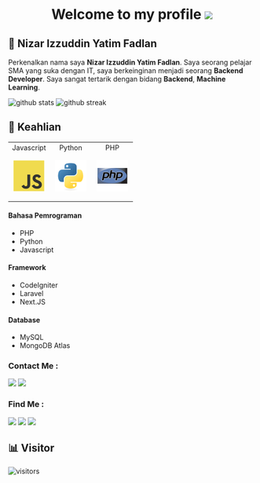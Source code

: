 <h1 align="center">Welcome to my profile <img width="37" src="https://camo.githubusercontent.com/e8e7b06ecf583bc040eb60e44eb5b8e0ecc5421320a92929ce21522dbc34c891/68747470733a2f2f6d656469612e67697068792e636f6d2f6d656469612f6876524a434c467a6361737252346961377a2f67697068792e676966"></img></h1>

## 👦 Nizar Izzuddin Yatim Fadlan

Perkenalkan nama saya **Nizar Izzuddin Yatim Fadlan**. Saya seorang pelajar SMA yang suka dengan IT, saya berkeinginan menjadi seorang **Backend Developer**. Saya sangat tertarik dengan bidang **Backend**, **Machine Learning**.

![github stats](https://github-readme-stats.vercel.app/api?username=nizarfadlan&show_icons=true)
![github streak](https://github-readme-streak-stats.herokuapp.com/?user=nizarfadlan&hide_border=true)

## 🤖 Keahlian

<table>
  <tbody width="100%">
    <tr valign="top">
      <td width="32.5%" align="center" style="padding-bottom: 17px">
        <span>Javascript</span><br><br> 
        <img height="64px" src="https://raw.githubusercontent.com/devicons/devicon/master/icons/javascript/javascript-original.svg">
      </td>
      <td width="32.5%" align="center">
        <span>Python</span><br><br> 
        <img height="64px" src="https://raw.githubusercontent.com/devicons/devicon/master/icons/python/python-original.svg">
      </td>
      <td width="32.5%" align="center">
        <span>PHP</span><br><br> 
        <img height="64px" src="https://raw.githubusercontent.com/devicons/devicon/master/icons/php/php-original.svg">
      </td>
    </tr>
  </tbody>
</table>

#### Bahasa Pemrograman

- PHP
- Python
- Javascript

#### Framework

- CodeIgniter
- Laravel
- Next.JS 


#### Database

- MySQL
- MongoDB Atlas

### Contact Me :
<a href="mailto:nfitec@pm.me"><img src="https://img.shields.io/badge/-ProtonMail-212121?style=flat&logo=ProtonMail&logoColor=white"/></a>
<a href="https://t.me/nizar_aja"><img src="https://img.shields.io/badge/-Telegram-0077B5?style=flat&logo=Telegram&logoColor=white"/></a>

### Find Me :
<a href="https://www.linkedin.com/in/nizariyf"><img src="https://img.shields.io/badge/-LinkedIn-0077B5?style=flat&logo=Linkedin&logoColor=white"/></a>
<a href="https://www.facebook.com/nfitec/"><img src="https://img.shields.io/badge/-Facebook-0077B5?style=flat&logo=Facebook&logoColor=white"/></a>
<a href="https://www.instagram.com/nizariyf_/"><img src="https://img.shields.io/badge/-Instagram-0077B5?style=flat&logo=Instagram&logoColor=white"/></a>

## 📊 Visitor

![visitors](https://visitor-badge.glitch.me/badge?page_id=nizarfadlan)

